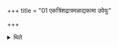 +++
title = "01 एकत्रिंशद्रात्रमन्नाद्यकामा उपेयुः"

+++

<details><summary>थिते</summary>

1. (The peformers) desirous of food should perform the thirty-one-day-sacrificial-session. 
</details>
